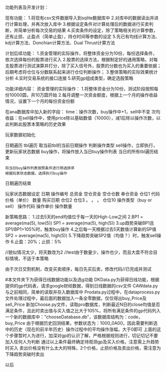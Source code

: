 
功能列表及开发计划：

现有功能：
1.将现有csv文件数据导入到sqlite数据库中
2.对库中的数据读出并进行计算处理，并再次放入库中
3.根据设定条件对计算处理后的数据进行买卖判断，并简单分析每次交易的结果
4.买卖条件的设定，除了策略相关的计算参数，还有止损、止盈点（简单止盈），持仓时间等参数的设定
5.先已有均线计算方法、kdj计算方法、Donchian计算方法、Dual Thrust计算方法


计划后续功能：
1.资金管理的实际操作，将整体资金分为10份，每份选择条件，依次选择每份的股票进行买入
2.股票的选择方法，根据制定好的通用策略，对每支股票进行测试演算并打分，除了买入信号外，股票的分数也为买入的重要依据；后期考虑将仓位与分数联系起来进行仓位判断操作；
3.整体策略的实际效果统计分析
4.实时交易系统的接口连接
5.研究gp组成类型，确定选股策略


功能详细内容：
资金管理的实际操作：
1.将整体资金分为10份，测试阶段按照每份10000圆，共10万圆开始
2.每月调整一次资金额度，根据上一个月的操作收益情况，设置下一个月的每份资金份额


在ana数据库中加入新的字段：
time：操作次数，buy操作中+1，sell中不变
次均收益：在sell操作中，使用price除以基础数值（10000），减1后除以操作次数，以此判断此股票本策略的历史效果

玩家数据初始化

日期遍历
	tbl遍历
		取当前tbl的当前日期操作
		判断操作类型
			sell操作，立即执行，更新玩家状态数据
			buy操作，将操作放入当日buy操作列表
	当日的所有tbl遍历结束

	将当日buy操作列表按照条件进行筛选排序
	根据玩家状态数据，选择执行buy操作
日期遍历结束

玩家状态数据设定
日期
操作编号
总资金
空仓资金
空仓仓数
单仓资金
仓位1 
	代码
	价格（单价）
	数量
	购买日期
仓位2
仓位3
。
。
。
仓位10
操作类型（buy or sell）
操作代码
操作单价
操作数量




新策略思路：
1.过去5天的end均值位于每一天的High-Low之间
2.BP1 = average(ma(5), low(5))
  SP1 = average(ma(5), high(5))
3.up趋势突破BP1且SP1/BP1>105%时，触发buy操作
4.之后每一天根据过去5天数值计算新的SP值
  SP2 = average(ma(5), high(5))
5.下降趋势突破SP2值（均值？）时，触发sell操作
6.止盈：20%；止损：5%

//貌似情况太少，将天数改为2
//test由于数量少，操作也少，而且大盘不符合目标情境，不适于本策略

由于次日交割机制，改变买卖顺序，每日先买后卖，修改代码//已完成并测试


#本文件夹下为获得日线数据功能以及选g功能
DKData.py为获得日线功能，根据提供的gp代码表，请求google财经数据，得到日线数据的csv文件
CAWdata.py与之前相同，简单的读取并存入数据库中
Prodata.py过程中，在dataprocess.py文件处理过程中，最后面的数据加入一条全零数据，仅仅得出buy_Price及sell_Price
新加Choose.py文件，读取pro数据库，判断最近N日的close均值是否满足条件，且此时卖出值与买入值之比大于105%，将所有满足条件的gp代码列入一个新的数据库中：“chooseDatabase.db”，该数据库结构为：code， buy_Price
由于根据历史回测结果，参数状态为：1000_0A00，因此需要判断选中的历史（现在的前半年历史）操作过程中的平均操作涨幅，大于0即可
上面的这个步骤暂时人为进行，加深对gp的认识了解，严格根据规则进行，切记切记不要加入任何人为判断
通过以上条件最终确定待观测gp及买入价格，注意需上升趋势时买入
卖出价格没有什么太大的特殊，2个价格，止损价格及卖出价格，需注意为下降趋势突破时卖出

以后


















































